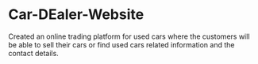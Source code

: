 # Car-DEaler-Website
Created an online trading platform for used cars where the customers will be able to sell their cars or find used cars related information and the contact details.
